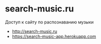 # search-music.ru

Доступ к сайту по распознаванию музыки
* http://search-music.ru
* https://search-music-app.herokuapp.com
